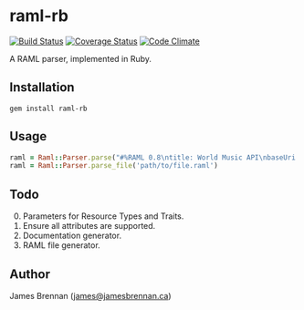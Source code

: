 # raml-rb

[![Build Status](https://travis-ci.org/jpb/raml-rb.svg?branch=master)](https://travis-ci.org/jpb/raml-rb) [![Coverage Status](https://coveralls.io/repos/github/jpb/raml-rb/badge.svg?branch=master)](https://coveralls.io/github/jpb/raml-rb?branch=master) [![Code Climate](https://codeclimate.com/github/jpb/raml-rb/badges/gpa.svg)](https://codeclimate.com/github/jpb/raml-rb)

A RAML parser, implemented in Ruby.

## Installation

```
gem install raml-rb
```

## Usage

```Ruby
raml = Raml::Parser.parse("#%RAML 0.8\ntitle: World Music API\nbaseUri: http://example.api.com/{version}")
raml = Raml::Parser.parse_file('path/to/file.raml')
```

## Todo

0. Parameters for Resource Types and Traits.
0. Ensure all attributes are supported.
0. Documentation generator.
0. RAML file generator.

## Author

James Brennan (james@jamesbrennan.ca)
